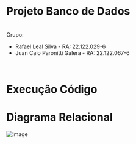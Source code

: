 # Projeto Banco de Dados

<br>Grupo:</br>
* Rafael Leal Silva - RA: 22.122.029-6
* Juan Caio Paronitti Galera - RA: 22.122.067-6
<br>

# Execução Código

# Diagrama Relacional

![image](https://github.com/RafLeal/Projeto-Banco-de-Dados/assets/165904115/1e5afb9d-f8d7-4b67-a673-04faf23711c0)

